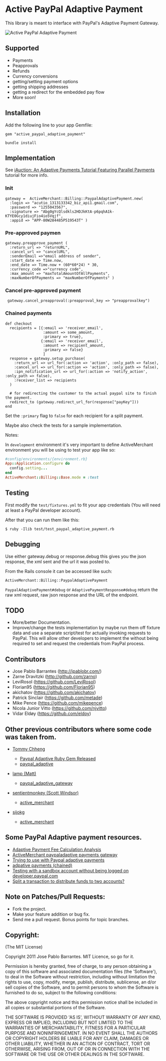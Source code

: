 # Active PayPal Adaptive Payment

This library is meant to interface with PayPal's Adaptive Payment Gateway.

[Active Merchant]:http://www.activemerchant.org

![Active PayPal Adaptive Payment](https://github.com/jpablobr/active_paypal_adaptive_payment/raw/master/doc/split.jpg)

## Supported

* Payments
* Peapprovals
* Refunds
* Currency conversions
* getting/setting payment options
* getting shipping addresses
* getting a redirect for the embedded pay flow
* More soon!

## Installation

Add the following line to your app Gemfile:

    gem "active_paypal_adaptive_payment"

    bundle install

## Implementation

See [iAuction: An Adaptive Payments Tutorial Featuring Parallel Payments](https://www.x.com/docs/DOC-2505) tutorial for more info.

### Init

    gateway =  ActiveMerchant::Billing::PaypalAdaptivePayment.new(
      :login => "acutio_1313133342_biz_api1.gmail.com",
      :password => "1255043567",
      :signature => "Abg0gYcQlsdkls2HDJkKtA-p6pqhA1k-KTYE0Gcy1diujFio4io5Vqjf",
      :appid => "APP-80W284485P519543T" )

### Pre-approved paymen

    gateway.preapprove_payment (
      :return_url => "returnURL",
      :cancel_url => "cancelURL",
      :senderEmail =>"email address of sender",
      :start_date => Time.now,
      :end_date => Time.now + (60*60*24) * 30,
      :currency_code =>"currency code",
      :max_amount => "maxTotalAmountOfAllPayments",
      :maxNumberOfPayments => "maxNumberOfPayments" )

### Cancel pre-approved payment

     gateway.cancel_preapproval(:preapproval_key => "preapprovalkey")

### Chained payments

    def checkout
      recipients = [{:email => 'receiver_email',
                     :amount => some_amount,
                     :primary => true},
                    {:email => 'receiver_email',
                     :amount => recipient_amount,
                     :primary => false}
                     ]
      response = gateway.setup_purchase(
        :return_url => url_for(:action => 'action', :only_path => false),
        :cancel_url => url_for(:action => 'action', :only_path => false),
        :ipn_notification_url => url_for(:action => 'notify_action', :only_path => false),
        :receiver_list => recipients
      )

      # for redirecting the customer to the actual paypal site to finish the payment.
      redirect_to (gateway.redirect_url_for(response["payKey"]))
    end

Set the `:primary` flag to `false` for each recipient for a split payment.

Maybe also check the tests for a sample implementation.

Notes:

In `development` environment it's very important to define
ActiveMerchant environment you will be using to test your app like so:

```ruby
#config/environments/{environment.rb}
App::Application.configure do
  config.setting...
end
ActiveMerchant::Billing::Base.mode = :test
```

## Testing

First modify the `test/fixtures.yml` to fit your app credentials (You
will need at least a PayPal developer account).

After that you can run them like this:

    $ ruby -Ilib test/test_paypal_adaptive_payment.rb

## Debugging

Use either gateway.debug or response.debug this gives you the json
response, the xml sent and the url it was posted to.

From the Rails console it can be accessed like such:

    ActiveMerchant::Billing::PaypalAdaptivePayment

`PaypalAdaptivePayment#debug` or `AdaptivePaymentResponse#debug` return the raw
xml request, raw json response and the URL of the endpoint.

## TODO

* More/better Documentation.
* Improve/change the tests implementation by maybe run them off
  fixture data and use a separate script/test for actually invoking
  requests to PayPal. This will allow other developers to implement
  the without being required to set and request the credentials from
  PayPal process.

## Contributors

* Jose Pablo Barrantes (<http://jpablobr.com/>)
* Zarne Dravitzki (<http://github.com/zarno>)
* LeviRosol (<https://github.com/LeviRosol>)
* Florian95 (<https://github.com/Florian95>)
* akichatov (<https://github.com/akichatov>)
* Patrick Sinclair (<https://github.com/metade>)
* Mike Pence (<https://github.com/mikepence>)
* Nicola Junior Vitto (<https://github.com/njvitto>)
* Vidar Eldøy (https://github.com/eldoy)

## Other previous contributors where some code was taken from.

* [Tommy Chheng](http://tommy.chheng.com)
  - [Paypal Adaptive Ruby Gem Released](http://tommy.chheng.com/2009/12/29/paypal-adaptive-ruby-gem-released/)
  - [paypal_adaptive](https://github.com/tc/paypal_adaptive)

* [lamp (Matt)](https://github.com/lamp)
  - [paypal_adaptive_gateway](https://github.com/lamp/paypal_adaptive_gateway)

* [sentientmonkey (Scott Windsor)](https://github.com/sentientmonkey)
  - [active_merchant](https://github.com/sentientmonkey/active_merchant)

* [sijokg](https://github.com/sijokg)
  - [active_merchant](https://github.com/sijokg/active_merchant)

## Some PayPal Adaptive payment resources.

* [Adaptive Payment Fee Calculation Analysis](https://www.x.com/docs/DOC-2401)
* [ActiveMerchant paypaladaptive payments gateway](http://www.rorexperts.com/activemerchant-paypaladaptive-payments-gateway-t2245.html)
* [Trying to use with Paypal adaptive payments](http://groups.google.com/group/activemerchant/browse_thread/thread/866ad7dc5019c199/2a280b7dc396c41b?lnk=gst&q=adaptive+payment#2a280b7dc396c41b)
* [adpative payments (chained)](http://groups.google.com/group/activemerchant/browse_thread/thread/165c3e0bf4d10c02/aa8dd082b58354d9?lnk=gst&q=adaptive+payment#aa8dd082b58354d9)
* [Testing with a sandbox account without being logged on developer.paypal.com](http://groups.google.com/group/activemerchant/browse_thread/thread/ad69fc8116bfdf64/483f22071bb25e25?lnk=gst&q=adaptive+payment#483f22071bb25e25)
* [Split a transaction to distribute funds to two accounts?](http://groups.google.com/group/activemerchant/browse_thread/thread/e1f53087aee9d0c/2cd63df363861ce1?lnk=gst&q=adaptive+payment#2cd63df363861ce1)

## Note on Patches/Pull Requests:

* Fork the project.
* Make your feature addition or bug fix.
* Send me a pull request. Bonus points for topic branches.

## Copyright:

(The MIT License)

Copyright 2011 Jose Pablo Barrantes. MIT Licence, so go for it.

Permission is hereby granted, free of charge, to any person obtaining a
copy of this software and associated documentation files (the
'Software'), to deal in the Software without restriction, including
without limitation the rights to use, copy, modify, merge, publish,
distribute, sublicense, an d/or sell copies of the Software, and to
permit persons to whom the Software is furnished to do so, subject to
the following conditions:

The above copyright notice and this permission notice shall be included
in all copies or substantial portions of the Software.

THE SOFTWARE IS PROVIDED 'AS IS', WITHOUT WARRANTY OF ANY KIND, EXPRESS
OR IMPLIED, INCLUDING BUT NOT LIMITED TO THE WARRANTIES OF
MERCHANTABILITY, FITNESS FOR A PARTICULAR PURPOSE AND NONINFRINGEMENT.
IN NO EVENT SHALL THE AUTHORS OR COPYRIGHT HOLDERS BE LIABLE FOR ANY
CLAIM, DAMAGES OR OTHER LIABILITY, WHETHER IN AN ACTION OF CONTRACT,
TORT OR OTHERWISE, ARISING FROM, OUT OF OR IN CONNECTION WITH THE
SOFTWARE OR THE USE OR OTHER DEALINGS IN THE SOFTWARE.
